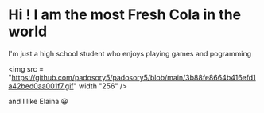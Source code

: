 # Hi ! I am the most Fresh Cola in the world
I'm just a high school student who enjoys playing games and pogramming 

<img src = "https://github.com/padosory5/padosory5/blob/main/3b88fe8664b416efd1a42bed0aa001f7.gif" width "256" />

and I like Elaina :grinning:



